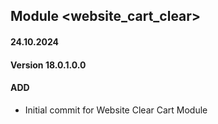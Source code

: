 ## Module <website_cart_clear>
#### 24.10.2024
#### Version 18.0.1.0.0
#### ADD
- Initial commit for Website Clear Cart Module
